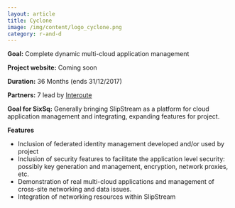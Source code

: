```yaml
---
layout: article
title: Cyclone 
image: /img/content/logo_cyclone.png
category: r-and-d
---
```


**Goal:** Complete dynamic multi-cloud application management 

**Project website:** Coming soon

**Duration:** 36 Months (ends 31/12/2017) 

**Partners:** 7 lead by [Interoute](http://interoute.com) 

**Goal for SixSq:** Generally bringing SlipStream as a platform for cloud application management and integrating, expanding features for project. 

**Features** 

 * Inclusion of federated identity management developed and/or used by project
 * Inclusion of security features to facilitate the application level security: possibly key generation and  management, encryption, network proxies, etc.
 * Demonstration of real multi-cloud applications and management of cross-site networking and data issues.
 * Integration of networking resources within SlipStream
